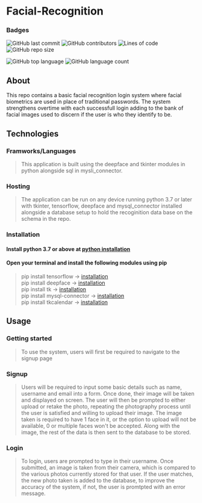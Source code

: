 # Facial-Recognition
  
### Badges
![GitHub last commit](https://img.shields.io/github/last-commit/Bhavik-Gilbert/Facial-Recognition)
![GitHub contributors](https://img.shields.io/github/contributors/Bhavik-Gilbert/Facial-Recognition)
![Lines of code](https://img.shields.io/tokei/lines/github/Bhavik-Gilbert/Facial-Recognition)
![GitHub repo size](https://img.shields.io/github/repo-size/Bhavik-Gilbert/Facial-Recognition)    

![GitHub top language](https://img.shields.io/github/languages/top/Bhavik-Gilbert/Facial-Recognition)
![GitHub language count](https://img.shields.io/github/languages/count/Bhavik-Gilbert/Facial-Recognition)

## About
This repo contains a basic facial recognition login system where facial biometrics are used in place of traditional passwords. The system strengthens overtime with each
successfull login adding to the bank of facial images used to discern if the user is who they identify to be.
    
## Technologies
### Framworks/Languages
>This application is built using the deepface and tkinter modules in python alongside sql in mysli_connector.
### Hosting
>The application can be run on any device running python 3.7 or later with tkinter, tensorflow, deepface and mysql_connector installed alongside a database setup 
>to hold the recoginition data base on the schema in the repo.
### Installation
#### Install python 3.7 or above at [python installation](https://www.python.org/downloads/)
#### Open your terminal and install the following modules using pip
>pip install tensorflow -> [installation](https://pypi.org/project/tensorflow/)  
>pip install deepface -> [installation](https://pypi.org/project/deepface/)  
>pip install tk  -> [installation](https://www.tutorialspoint.com/how-to-install-tkinter-in-python)  
>pip install mysql-connector  -> [installation](https://pypi.org/project/mysql-connector/)  
>pip install tkcalendar -> [installation](https://pypi.org/project/tkcalendar/)  
  
  
## Usage
### Getting started
>To use the system, users will first be required to navigate to the signup page  

### Signup
>Users will be required to input some basic details such as name, username and email into a form. Once done, their image will be taken and displayed on screen. The 
user will then be prompted to either upload or retake the photo, repeating the photography process until the user is satisfied and willing to upload their image. The 
image taken is required to have 1 face in it, or the option to upload will not be available, 0 or multiple faces won't be accepted. Along with the image, the rest of 
the data is then sent to the database to be stored.
 
 ### Login
 >To login, users are prompted to type in their username. Once submitted, an image is taken from their camera, which is compared to the various photos currently
 stored for that user. If the user matches, the new photo taken is added to the database, to improve the accuracy of the system, if not, the user is promtpted
 with an error message.
